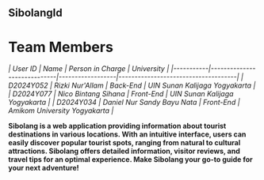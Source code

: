 ## SibolangId

# Team Members

*| User ID   | Name                        | Person in Charge | University                          |
|-----------|-----------------------------|------------------|-------------------------------------|
| D2024Y052 | Rizki Nur'Allam             | Back-End         | UIN Sunan Kalijaga Yogyakarta       |
| D2024Y077 | Nico Bintang Sihana         | Front-End        | UIN Sunan Kalijaga Yogyakarta       |
| D2024Y034 | Daniel Nur Sandy Bayu Nata  | Front-End        | Amikom University Yogyakarta        |*

**Sibolang is a web application providing information about tourist destinations in various locations. With an intuitive interface, users can easily discover popular tourist spots, ranging from natural to cultural attractions. Sibolang offers detailed information, visitor reviews, and travel tips for an optimal experience. Make Sibolang your go-to guide for your next adventure!**
